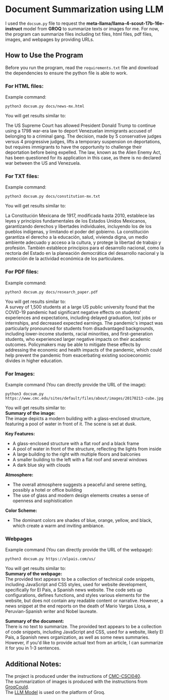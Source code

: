 # Document Summarization using LLM

I used the `docsum.py` file to request the **meta-llama/llama-4-scout-17b-16e-instruct** model from **GROQ** to summarize texts or images for me. For now, the program can summarize files including txt files, html files, pdf files, images, and webpages by providing URLs. 

## How to Use the Program

Before you run the program, read the `requirements.txt` file and download the dependencies to ensure the python file is able to work. 
### For HTML files:  
Example command:
```
python3 docsum.py docs/news-mx.html
```
You will get results similar to:  


The US Supreme Court has allowed President Donald Trump to continue using a 1798 war-era law to deport Venezuelan immigrants accused of belonging to a criminal gang. The decision, made by 5 conservative judges versus 4 progressive judges, lifts a temporary suspension on deportations, but requires immigrants to have the opportunity to challenge their deportation before being expelled. The law, known as the Alien Enemy Act, has been questioned for its application in this case, as there is no declared war between the US and Venezuela.


  

### For TXT files:  
Example command:
```
python3 docsum.py docs/constitution-mx.txt
```
You will get results similar to:  
  
La Constitución Mexicana de 1917, modificada hasta 2010, establece las leyes y principios fundamentales de los Estados Unidos Mexicanos, garantizando derechos y libertades individuales, incluyendo los de los pueblos indígenas, y limitando el poder del gobierno. La constitución garantiza el derecho a la educación, salud, vivienda digna, un medio ambiente adecuado y acceso a la cultura, y protege la libertad de trabajo y profesión. También establece principios para el desarrollo nacional, como la rectoría del Estado en la planeación democrática del desarrollo nacional y la protección de la actividad económica de los particulares.

     
### For PDF files:  
  Example command:
  ```
python3 docsum.py docs/research_paper.pdf
  ```
  You will get results similar to:  
A survey of 1,500 students at a large US public university found that the COVID-19 pandemic had significant negative effects on students' experiences and expectations, including delayed graduation, lost jobs or internships, and decreased expected earnings. The pandemic's impact was particularly pronounced for students from disadvantaged backgrounds, including lower-income students, racial minorities, and first-generation students, who experienced larger negative impacts on their academic outcomes. Policymakers may be able to mitigate these effects by addressing the economic and health impacts of the pandemic, which could help prevent the pandemic from exacerbating existing socioeconomic divides in higher education.
    
  
### For Images:  
  Example command (You can directly provide the URL of the image):
```
python3 docsum.py https://www.cmc.edu/sites/default/files/about/images/20170213-cube.jpg
```
  You will get results similar to:  
  **Summary of the image:**   
  The image depicts a modern building with a glass-enclosed structure, featuring a pool of water in front of it. The scene is set at dusk.

**Key Features:**

* A glass-enclosed structure with a flat roof and a black frame
* A pool of water in front of the structure, reflecting the lights from inside
* A large building to the right with multiple floors and balconies
* A smaller building to the left with a flat roof and several windows
* A dark blue sky with clouds

**Atmosphere:**

* The overall atmosphere suggests a peaceful and serene setting, possibly a hotel or office building
* The use of glass and modern design elements creates a sense of openness and sophistication

**Color Scheme:**

* The dominant colors are shades of blue, orange, yellow, and black, which create a warm and inviting ambiance.

    
### Webpages  
Example command (You can directly provide the URL of the webpage):
```
python3 docsum.py https://elpais.com/us/
```
You will get results similar to:  
**Summary of the webpage:**  
The provided text appears to be a collection of technical code snippets, including JavaScript and CSS styles, used for website development, specifically for El Pais, a Spanish news website. The code sets up configurations, defines functions, and styles various elements for the website, but does not contain any readable content or narrative. However, a news snippet at the end reports on the death of Mario Vargas Llosa, a Peruvian-Spanish writer and Nobel laureate.  

**Summary of the document:**  
There is no text to summarize. The provided text appears to be a collection of code snippets, including JavaScript and CSS, used for a website, likely El Pais, a Spanish news organization, as well as some news summaries. However, if you'd like to provide actual text from an article, I can summarize it for you in 1-3 sentences.  


## Additional Notes: 
The project is produced under the instructions of [CMC-CSCI040](https://github.com/mikeizbicki/cmc-csci040/tree/2025spring/topic_10_Python_LLMs).   
The summarization of images is produced with the instructions from [GroqCould](https://console.groq.com/docs/vision).   
The [LLM Model](https://console.groq.com/playground) is used on the platform of Groq. 

